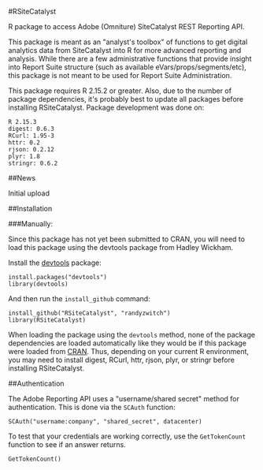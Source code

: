#RSiteCatalyst

R package to access Adobe (Omniture) SiteCatalyst REST Reporting API. 

This package is meant as an "analyst's toolbox" of functions to get digital analytics data from SiteCatalyst into R for more advanced reporting and analysis. While there are a few administrative functions that provide insight into Report Suite structure (such as available eVars/props/segments/etc), this package is not meant to be used for Report Suite Administration.

This package requires R 2.15.2 or greater. Also, due to the number of package dependencies, it's probably best to update all packages before installing RSiteCatalyst.  Package development was done on:

	R 2.15.3
	digest: 0.6.3
	RCurl: 1.95-3
	httr: 0.2
	rjson: 0.2.12
	plyr: 1.8
	stringr: 0.6.2

##News


Initial upload


##Installation


###Manually:

Since this package has not yet been submitted to CRAN, you will need to load this package using the devtools package from Hadley Wickham.

Install the [devtools](https://github.com/hadley/devtools) package:

  	install.packages("devtools")
	library(devtools)

And then run the `install_github` command:

	install_github("RSiteCatalyst", "randyzwitch")
	library(RSiteCatalyst)

When loading the package using the `devtools` method, none of the package dependencies are loaded automatically like they would be if this package were loaded from [CRAN](http://cran.r-project.org/). Thus, depending on your current R environment, you may need to install digest, RCurl, httr, rjson, plyr, or stringr before installing RSiteCatalyst.

##Authentication

The Adobe Reporting API uses a "username/shared secret" method for authentication. This is done via the `SCAuth` function:

	SCAuth("username:company", "shared_secret", datacenter)
	
To test that your credentials are working correctly, use the `GetTokenCount` function to see if an answer returns.

	GetTokenCount()

